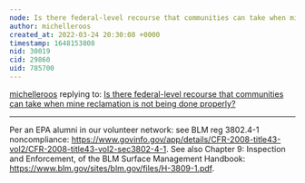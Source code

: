```yaml
---
node: Is there federal-level recourse that communities can take when mine reclamation is not being done properly?
author: michelleroos
created_at: 2022-03-24 20:30:08 +0000
timestamp: 1648153808
nid: 30019
cid: 29860
uid: 785700
---
```




[michelleroos](../profile/michelleroos) replying to: [Is there federal-level recourse that communities can take when mine reclamation is not being done properly?](../notes/bhamster/02-10-2022/is-there-federal-level-recourse-that-communities-can-take-when-mine-reclamation-is-not-being-done-properly)

----
Per an EPA alumni in our volunteer network: see BLM reg 3802.4-1 noncompliance: https://www.govinfo.gov/app/details/CFR-2008-title43-vol2/CFR-2008-title43-vol2-sec3802-4-1. See also Chapter 9: Inspection and Enforcement, of the BLM Surface Management Handbook: https://www.blm.gov/sites/blm.gov/files/H-3809-1.pdf. 